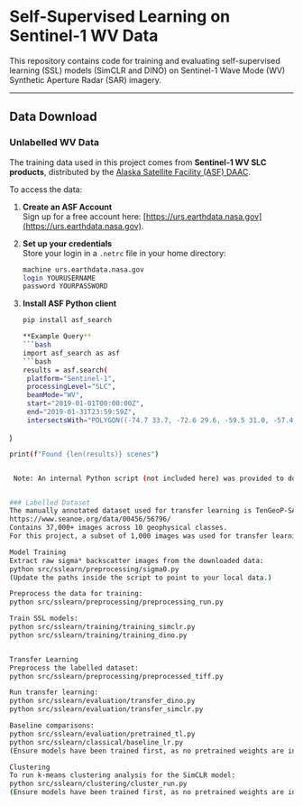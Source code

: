 # Self-Supervised Learning on Sentinel-1 WV Data

This repository contains code for training and evaluating self-supervised learning (SSL) models (SimCLR and DINO) on Sentinel-1 Wave Mode (WV) Synthetic Aperture Radar (SAR) imagery.

---

## Data Download

### Unlabelled WV Data
The training data used in this project comes from **Sentinel-1 WV SLC products**, distributed by the [Alaska Satellite Facility (ASF) DAAC](https://asf.alaska.edu/).

To access the data:

1. **Create an ASF Account**  
   Sign up for a free account here: [https://urs.earthdata.nasa.gov](https://urs.earthdata.nasa.gov).

2. **Set up your credentials**  
   Store your login in a `.netrc` file in your home directory:
   ```bash
   machine urs.earthdata.nasa.gov
   login YOURUSERNAME
   password YOURPASSWORD

3. **Install ASF Python client**
   ```bash
   pip install asf_search

   **Example Query**
   ```bash
   import asf_search as asf
   ```bash
   results = asf.search(
    platform="Sentinel-1",
    processingLevel="SLC",
    beamMode="WV",
    start="2019-01-01T00:00:00Z",
    end="2019-01-31T23:59:59Z",
    intersectsWith="POLYGON((-74.7 33.7, -72.6 29.6, -59.5 31.0, -57.4 42.2, -65.9 42.7, -74.7 33.7))"
)
   ```bash
   print(f"Found {len(results)} scenes")


    Note: An internal Python script (not included here) was provided to download WV data. The process is relatively slow and memory intensive — around 50–100 images per hour.


### Labelled Dataset
The manually annotated dataset used for transfer learning is TenGeoP-SARwv, available at:
https://www.seanoe.org/data/00456/56796/
Contains 37,000+ images across 10 geophysical classes.
For this project, a subset of 1,000 images was used for transfer learning.

Model Training
Extract raw sigma⁰ backscatter images from the downloaded data:
python src/sslearn/preprocessing/sigma0.py
(Update the paths inside the script to point to your local data.)

Preprocess the data for training:
python src/sslearn/preprocessing/preprocessing_run.py

Train SSL models:
python src/sslearn/training/training_simclr.py
python src/sslearn/training/training_dino.py


Transfer Learning
Preprocess the labelled dataset:
python src/sslearn/preprocessing/preprocessed_tiff.py

Run transfer learning:
python src/sslearn/evaluation/transfer_dino.py
python src/sslearn/evaluation/transfer_simclr.py

Baseline comparisons:
python src/sslearn/evaluation/pretrained_tl.py
python src/sslearn/classical/baseline_lr.py
(Ensure models have been trained first, as no pretrained weights are included in this repository.)

Clustering
To run k-means clustering analysis for the SimCLR model:
python src/sslearn/clustering/cluster_run.py
(Ensure models have been trained first, as no pretrained weights are included in this repository.)






